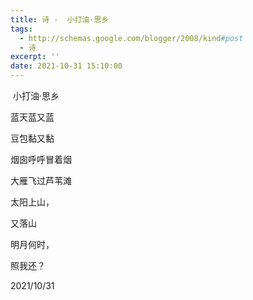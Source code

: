 ```yaml
---
title: 诗 -  小打油·思乡
tags:
  - http://schemas.google.com/blogger/2008/kind#post
  - 诗
excerpt: ''
date: 2021-10-31 15:10:00
---
```


<!-- more -->
 小打油·思乡

  

蓝天蓝又蓝

豆包黏又黏

烟囱呼呼冒着烟

大雁飞过芦苇滩

太阳上山，

又落山

明月何时，

照我还？

  

2021/10/31